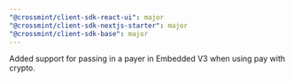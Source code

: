 ```yaml
---
"@crossmint/client-sdk-react-ui": major
"@crossmint/client-sdk-nextjs-starter": major
"@crossmint/client-sdk-base": major
---
```


Added support for passing in a payer in Embedded V3 when using pay with crypto.
